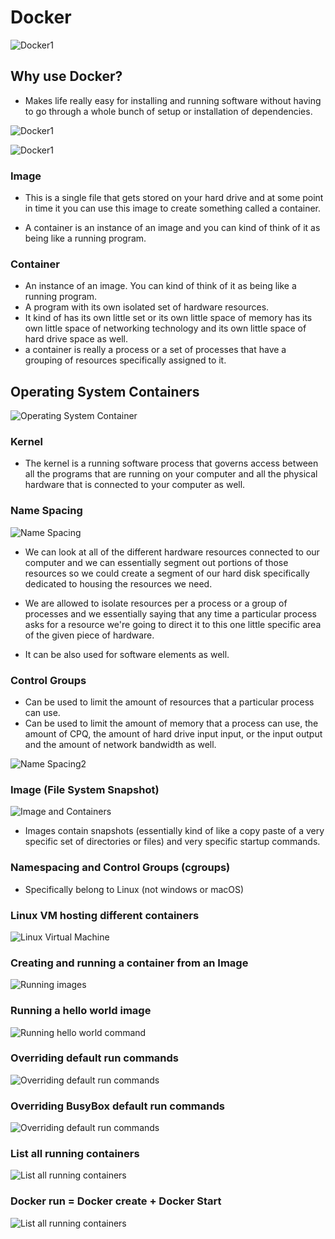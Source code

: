# Docker

![Docker1](./Docker1.png?raw=true "Title")

## Why use Docker?

* Makes life really easy for installing and running software without having to go through a whole bunch of setup or installation of dependencies.

![Docker1](./Docker2.png?raw=true "Title")

![Docker1](./Docker3.png?raw=true "Title")

### Image

* This is a single file that gets stored on your hard drive and at some point in time it you can use this image to create something called a container.

* A container is an instance of an image and you can kind of think of it as being like a running program.

### Container

* An instance of an image. You can kind of think of it as being like a running program.
* A program with its own isolated set of hardware resources.
* It kind of has its own little set or its own little space of memory has its own little space of networking technology and its own little space of hard drive space as well.
* a container is really a process or a set of processes that have a grouping of resources specifically
assigned to it.

## Operating System Containers

![Operating System Container](./OS.png?raw=true "Title")

### Kernel

* The kernel is a running software process that governs access between all the programs that are running on your computer and all the physical hardware that is connected to your computer as well.

### Name Spacing

![Name Spacing](./Namespacing.png?raw=true "Title")

* We can look at all of the different hardware resources connected to our computer and we can essentially
segment out portions of those resources so we could create a segment of our hard disk specifically dedicated
to housing the resources we need.

* We are allowed to isolate resources per a process or a group of processes and we essentially saying that any time a particular process asks for a resource we're going to direct it to this one little specific area of the given piece of hardware.
* It can be also used for software elements as well.

### Control Groups

* Can be used to limit the amount of resources that a particular process can use.
* Can be used to limit the amount of memory that a process can use, the amount of CPQ, the amount of hard drive input input, or the input output and the amount of network bandwidth as well.

![Name Spacing2](./Namespacing2.png?raw=true "Title")

### Image (File System Snapshot)

![Image and Containers](./Image-Container.png?raw=true "Title")

* Images contain snapshots (essentially kind of like a copy paste of a very specific set of directories or files) and very specific startup commands.

### Namespacing and Control Groups (cgroups)

* Specifically belong to Linux (not windows or macOS)

### Linux VM hosting different containers

![Linux Virtual Machine](./Linux-VM.png?raw=true "Title")

### Creating and running a container from an Image

![Running images](./Creating-Running-Image.png?raw=true "Title")

### Running a hello world image

![Running hello world command](./Running-Hello-World.png?raw=true "Title")

### Overriding default run commands

![Overriding default run commands](./Overriding-Default-Run.png?raw=true "Title")

### Overriding BusyBox default run commands

![Overriding default run commands](./BusyBox-Override.png?raw=true "Title")

### List all running containers

![List all running containers](./List-All-Running-Containers.png?raw=true "Title")

### Docker run = Docker create + Docker Start

![List all running containers](./Docker-Run-Create.png?raw=true "Title")
